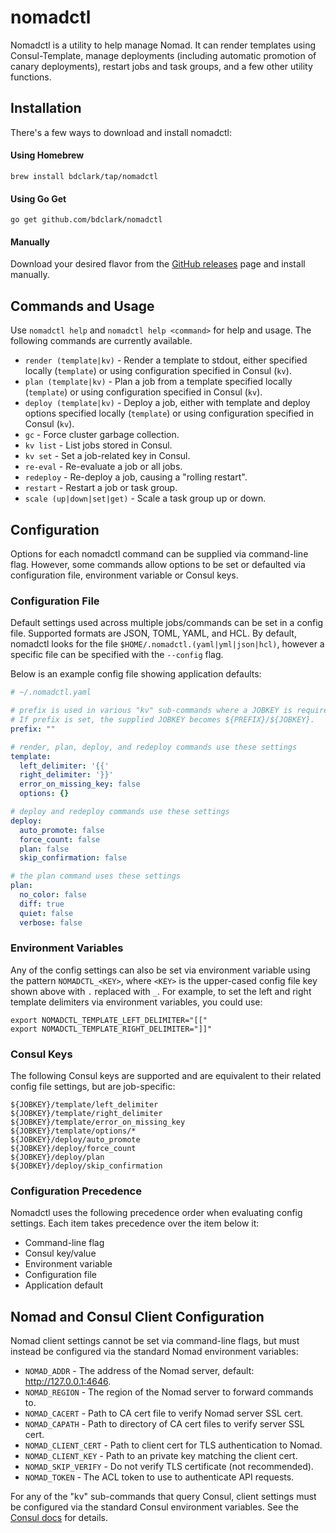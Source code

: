 # nomadctl

Nomadctl is a utility to help manage Nomad. It can render templates using
Consul-Template, manage deployments (including automatic promotion of canary
deployments), restart jobs and task groups, and a few other utility functions.

## Installation
There's a few ways to download and install nomadctl:

#### Using Homebrew
```
brew install bdclark/tap/nomadctl
```

#### Using Go Get
```
go get github.com/bdclark/nomadctl
```

#### Manually
Download your desired flavor from the [GitHub releases][1] page and install manually.

## Commands and Usage
Use `nomadctl help` and `nomadctl help <command>` for help and usage. The following
commands are currently available.

* `render (template|kv)` - Render a template to stdout, either specified locally (`template`) or using configuration specified in Consul (`kv`).
* `plan (template|kv)` - Plan a job from a template specified locally (`template`) or using configuration specified in Consul (`kv`).
* `deploy (template|kv)` - Deploy a job, either with template and deploy options specified locally (`template`) or using configuration specified in Consul (`kv`).
* `gc` - Force cluster garbage collection.
* `kv list` - List jobs stored in Consul.
* `kv set` - Set a job-related key in Consul.
* `re-eval` - Re-evaluate a job or all jobs.
* `redeploy` - Re-deploy a job, causing a "rolling restart".
* `restart` - Restart a job or task group.
* `scale (up|down|set|get)` - Scale a task group up or down.

## Configuration
Options for each nomadctl command can be supplied via command-line flag.
However, some commands allow options to be set or defaulted via configuration
file, environment variable or Consul keys.

### Configuration File
Default settings used across multiple jobs/commands can be set in a config file.
Supported formats are JSON, TOML, YAML, and HCL. By default, nomadctl looks
for the file `$HOME/.nomadctl.(yaml|yml|json|hcl)`, however a specific file can be
specified with the `--config` flag.

Below is an example config file showing application defaults:

```yaml
# ~/.nomadctl.yaml

# prefix is used in various "kv" sub-commands where a JOBKEY is required.
# If prefix is set, the supplied JOBKEY becomes ${PREFIX}/${JOBKEY}.
prefix: ""

# render, plan, deploy, and redeploy commands use these settings
template:
  left_delimiter: '{{'
  right_delimiter: '}}'
  error_on_missing_key: false
  options: {}

# deploy and redeploy commands use these settings
deploy:
  auto_promote: false
  force_count: false
  plan: false
  skip_confirmation: false

# the plan command uses these settings
plan:
  no_color: false
  diff: true
  quiet: false
  verbose: false
```

### Environment Variables
Any of the config settings can also be set via environment variable using the
pattern `NOMADCTL_<KEY>`, where `<KEY>` is the upper-cased config file key
shown above with `.` replaced with `_`. For example, to set the left and right
template delimiters via environment variables, you could use:

```shell
export NOMADCTL_TEMPLATE_LEFT_DELIMITER="[["
export NOMADCTL_TEMPLATE_RIGHT_DELIMITER="]]"
```

### Consul Keys
The following Consul keys are supported and are equivalent to their related
config file settings, but are job-specific:

```
${JOBKEY}/template/left_delimiter
${JOBKEY}/template/right_delimiter
${JOBKEY}/template/error_on_missing_key
${JOBKEY}/template/options/*
${JOBKEY}/deploy/auto_promote
${JOBKEY}/deploy/force_count
${JOBKEY}/deploy/plan
${JOBKEY}/deploy/skip_confirmation
```

### Configuration Precedence
Nomadctl uses the following precedence order when evaluating config settings.
Each item takes precedence over the item below it:

* Command-line flag
* Consul key/value
* Environment variable
* Configuration file
* Application default

## Nomad and Consul Client Configuration
Nomad client settings cannot be set via command-line flags, but must instead be
configured via the standard Nomad environment variables:

* `NOMAD_ADDR` - The address of the Nomad server, default: http://127.0.0.1:4646.
* `NOMAD_REGION` - The region of the Nomad server to forward commands to.
* `NOMAD_CACERT` - Path to CA cert file to verify Nomad server SSL cert.
* `NOMAD_CAPATH` - Path to directory of CA cert files to verify server SSL cert.
* `NOMAD_CLIENT_CERT` - Path to client cert for TLS authentication to Nomad.
* `NOMAD_CLIENT_KEY` - Path to an private key matching the client cert.
* `NOMAD_SKIP_VERIFY` - Do not verify TLS certificate (not recommended).
* `NOMAD_TOKEN` - The ACL token to use to authenticate API requests.

For any of the "kv" sub-commands that query Consul, client settings must
be configured via the standard Consul environment variables. See the
[Consul docs][2] for details.


[1]:https://github.com/bdclark/nomadctl/releases
[2]:https://www.consul.io/docs/commands/index.html#environment-variables
